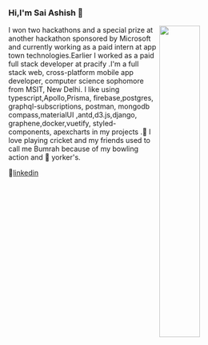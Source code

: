 ### Hi,I'm Sai Ashish 👋


<img  align="right" width="40%"  src="https://github-readme-stats.vercel.app/api?username=saiashish9&&show_icons=true&title_color=ffffff&icon_color=edf1f2&text_color=9098a8&bg_color=282b3e" />


I won two hackathons and a special prize at another hackathon sponsored by Microsoft and currently working as a paid intern at app town technologies.Earlier I worked as a paid    full stack developer at pracify .I'm a full stack web, cross-platform mobile app developer, computer science sophomore from MSIT, New Delhi. I like using typescript,Apollo,Prisma, firebase,postgres, graphql-subscriptions, postman, mongodb compass,materialUI ,antd,d3.js,django, graphene,docker,vuetify, styled-components, apexcharts in my projects .💖 I love playing cricket and my friends used to call me Bumrah because of my bowling action and 🏏 yorker's.           


👔[linkedin][linkedin]


[linkedin]: https://www.linkedin.com/in/sai-ashish-237784188/
